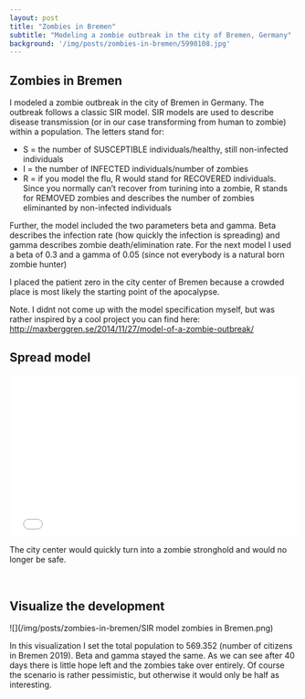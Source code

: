 ```yaml
---
layout: post
title: "Zombies in Bremen"
subtitle: "Modeling a zombie outbreak in the city of Bremen, Germany"
background: '/img/posts/zombies-in-bremen/5990108.jpg'
---
```


## Zombies in Bremen

I modeled a zombie outbreak in the city of Bremen in Germany. The
outbreak follows a classic SIR model. SIR models are used to describe
disease transmission (or in our case transforming from human to zombie)
within a population. The letters stand for:

-   S = the number of SUSCEPTIBLE individuals/healthy, still
    non-infected individuals
-   I = the number of INFECTED individuals/number of zombies
-   R = if you model the flu, R would stand for RECOVERED individuals.
    Since you normally can’t recover from turining into a zombie, R
    stands for REMOVED zombies and describes the number of zombies
    eliminanted by non-infected individuals

Further, the model included the two parameters beta and gamma. Beta
describes the infection rate (how quickly the infection is spreading)
and gamma describes zombie death/elimination rate. For the next model I
used a beta of 0.3 and a gamma of 0.05 (since not everybody is a natural
born zombie hunter)

I placed the patient zero in the city center of Bremen because a crowded
place is most likely the starting point of the apocalypse.

Note. I didnt not come up with the model specification myself, but was
rather inspired by a cool project you can find here:
<http://maxberggren.se/2014/11/27/model-of-a-zombie-outbreak/>

## Spread model

<style>
  /* Container to control the size of the iframe */
  .iframe-container {
    position: relative;
    overflow: hidden;
    /* Set the aspect ratio (width:height) of your iframe */
    padding-top: 56.25%; /* 16:9 aspect ratio (9 / 16 * 100) */
  }

  /* Make the iframe fill the container */
  .responsive-iframe {
    position: absolute;
    top: 0;
    left: 0;
    width: 100%;
    height: 100%;
  }
</style>

<body>

  <!-- Container div for the iframe -->
  <div class="iframe-container">
      <!-- Your iframe goes here -->
    <iframe 
      class="responsive-iframe"
      id = 'SIR-zombies' 
      src="/img/posts/zombies-in-bremen/Bremen_outbreak.gif" 
      frameborder="0" allowfullscreen>
    </iframe>
  </div>
</body>


The city center would quickly turn into a zombie stronghold and would no longer be safe.

<br>

## Visualize the development

![](/img/posts/zombies-in-bremen/SIR model zombies in Bremen.png)<!-- -->

In this visualization I set the total population to 569.352 (number of
citizens in Bremen 2019). Beta and gamma stayed the same. As we can see after 40 days there is little
hope left and the zombies take over entirely. Of course the scenario is
rather pessimistic, but otherwise it would only be half as interesting.
